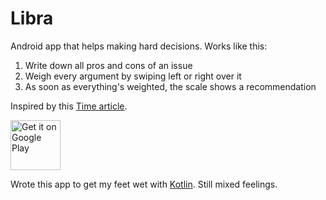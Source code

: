 # Libra

Android app that helps making hard decisions. Works like this:

1. Write down all pros and cons of an issue
2. Weigh every argument by swiping left or right over it
3. As soon as everything's weighted, the scale shows a recommendation

Inspired by this [Time article][trick-for-decisions].

<a href="https://play.google.com/store/apps/details?id=de.markusfisch.android.libra"><img alt="Get it on Google Play" src="https://play.google.com/intl/en_us/badges/images/generic/en_badge_web_generic.png" height="80"/></a>

Wrote this app to get my feet wet with [Kotlin][kotlin].
Still mixed feelings.

[trick-for-decisions]: http://time.com/3772262/billionaire-trick-for-decisions/
[kotlin]: http://kotlinlang.org/
